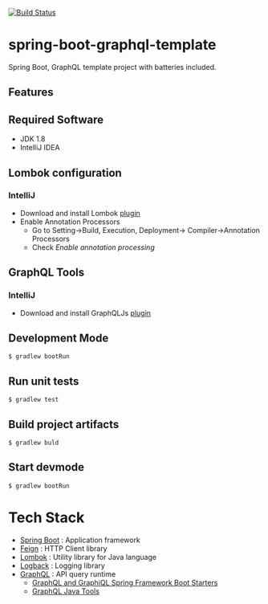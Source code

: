 [![Build Status](https://travis-ci.org/ctco-dev/spring-boot-graphql-template.svg?branch=master)](https://travis-ci.org/ctco-dev/spring-boot-graphql-template)
# spring-boot-graphql-template

Spring Boot, GraphQL template project with batteries included.

## Features


## Required Software
- JDK 1.8
- IntelliJ IDEA

## Lombok configuration

### IntelliJ 

- Download and install Lombok [plugin](https://plugins.jetbrains.com/plugin/6317-lombok-plugin)
- Enable Annotation Processors
  -  Go to Setting->Build, Execution, Deployment-> Compiler->Annotation Processors
  -  Check _Enable annotation processing_
  
## GraphQL Tools
  
### IntelliJ

- Download and install GraphQLJs [plugin](https://plugins.jetbrains.com/plugin/8097-js-graphql)

## Development Mode

`$ gradlew bootRun`

## Run unit tests

`$ gradlew test`

## Build project artifacts

`$ gradlew buld`

## Start devmode

`$ gradlew bootRun`

# Tech Stack
- [Spring Boot](https://projects.spring.io/spring-boot/) : Application framework
- [Feign](https://github.com/OpenFeign/feign) : HTTP Client library
- [Lombok](https://projectlombok.org/features/index.html) : Utility library for Java language
- [Logback](http://logback.qos.ch/) : Logging library
- [GraphQL](http://graphql.org/learn/) : API query runtime
  - [GraphQL and GraphiQL Spring Framework Boot Starters](https://github.com/graphql-java/graphql-spring-boot)
  - [GraphQL Java Tools](https://github.com/graphql-java/graphql-java-tools)
